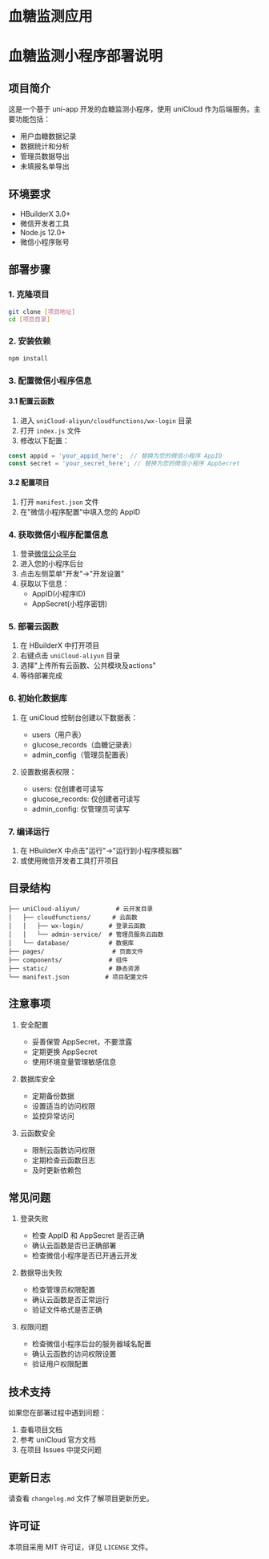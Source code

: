 # 血糖监测应用

# 血糖监测小程序部署说明

## 项目简介

这是一个基于 uni-app 开发的血糖监测小程序，使用 uniCloud 作为后端服务。主要功能包括：
- 用户血糖数据记录
- 数据统计和分析
- 管理员数据导出
- 未填报名单导出

## 环境要求

- HBuilderX 3.0+
- 微信开发者工具
- Node.js 12.0+
- 微信小程序账号

## 部署步骤

### 1. 克隆项目

```bash
git clone [项目地址]
cd [项目目录]
```

### 2. 安装依赖

```bash
npm install
```

### 3. 配置微信小程序信息

#### 3.1 配置云函数

1. 进入 `uniCloud-aliyun/cloudfunctions/wx-login` 目录
2. 打开 `index.js` 文件
3. 修改以下配置：
```javascript
const appid = 'your_appid_here';  // 替换为您的微信小程序 AppID
const secret = 'your_secret_here'; // 替换为您的微信小程序 AppSecret
```

#### 3.2 配置项目

1. 打开 `manifest.json` 文件
2. 在"微信小程序配置"中填入您的 AppID

### 4. 获取微信小程序配置信息

1. 登录[微信公众平台](https://mp.weixin.qq.com/)
2. 进入您的小程序后台
3. 点击左侧菜单"开发"->"开发设置"
4. 获取以下信息：
   - AppID(小程序ID)
   - AppSecret(小程序密钥)

### 5. 部署云函数

1. 在 HBuilderX 中打开项目
2. 右键点击 `uniCloud-aliyun` 目录
3. 选择"上传所有云函数、公共模块及actions"
4. 等待部署完成

### 6. 初始化数据库

1. 在 uniCloud 控制台创建以下数据表：
   - users（用户表）
   - glucose_records（血糖记录表）
   - admin_config（管理员配置表）

2. 设置数据表权限：
   - users: 仅创建者可读写
   - glucose_records: 仅创建者可读写
   - admin_config: 仅管理员可读写

### 7. 编译运行

1. 在 HBuilderX 中点击"运行"->"运行到小程序模拟器"
2. 或使用微信开发者工具打开项目

## 目录结构

```
├── uniCloud-aliyun/          # 云开发目录
│   ├── cloudfunctions/      # 云函数
│   │   ├── wx-login/       # 登录云函数
│   │   └── admin-service/  # 管理员服务云函数
│   └── database/           # 数据库
├── pages/                   # 页面文件
├── components/             # 组件
├── static/                 # 静态资源
└── manifest.json          # 项目配置文件
```

## 注意事项

1. 安全配置
   - 妥善保管 AppSecret，不要泄露
   - 定期更换 AppSecret
   - 使用环境变量管理敏感信息

2. 数据库安全
   - 定期备份数据
   - 设置适当的访问权限
   - 监控异常访问

3. 云函数安全
   - 限制云函数访问权限
   - 定期检查云函数日志
   - 及时更新依赖包

## 常见问题

1. 登录失败
   - 检查 AppID 和 AppSecret 是否正确
   - 确认云函数是否已正确部署
   - 检查微信小程序是否已开通云开发

2. 数据导出失败
   - 检查管理员权限配置
   - 确认云函数是否正常运行
   - 验证文件格式是否正确

3. 权限问题
   - 检查微信小程序后台的服务器域名配置
   - 确认云函数的访问权限设置
   - 验证用户权限配置

## 技术支持

如果您在部署过程中遇到问题：

1. 查看项目文档
2. 参考 uniCloud 官方文档
3. 在项目 Issues 中提交问题

## 更新日志

请查看 `changelog.md` 文件了解项目更新历史。

## 许可证

本项目采用 MIT 许可证，详见 `LICENSE` 文件。

